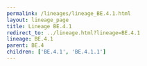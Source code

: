 ```yaml
---
permalink: /lineages/lineage_BE.4.1.html
layout: lineage_page
title: Lineage BE.4.1
redirect_to: ../lineage.html?lineage=BE.4.1
lineage: BE.4.1
parent: BE.4
children: ['BE.4.1', 'BE.4.1.1']
---
```

